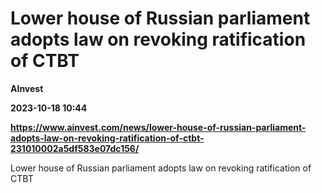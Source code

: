 # Lower house of Russian parliament adopts law on revoking ratification of CTBT
**AInvest**

**2023-10-18 10:44**

**https://www.ainvest.com/news/lower-house-of-russian-parliament-adopts-law-on-revoking-ratification-of-ctbt-231010002a5df583e07dc156/**

Lower house of Russian parliament adopts law on revoking ratification of CTBT